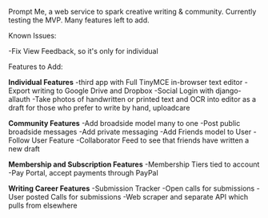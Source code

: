 Prompt Me, a web service to spark creative writing & community. Currently testing the MVP. Many features left to add. 

Known Issues:

-Fix View Feedback, so it's only for individual 

Features to Add:

**Individual Features**
-third app with Full TinyMCE in-browser text editor
-Export writing to Google Drive and Dropbox
-Social Login with django-allauth
-Take photos of handwritten or printed text and OCR into editor as a draft for those who prefer to write by hand, uploadcare


**Community Features**
-Add broadside model many to one
-Post public broadside messages
-Add private messaging
-Add Friends model to User
-Follow User Feature
-Collaborator Feed to see that friends have written a new draft

**Membership and Subscription Features**
-Membership Tiers tied to account
-Pay Portal, accept payments through PayPal

**Writing Career Features**
-Submission Tracker
-Open calls for submissions
-User posted Calls for submissions
-Web scraper and separate API which pulls from elsewhere
